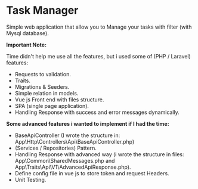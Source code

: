 
# Task Manager

Simple web application that allow you to Manage your tasks with filter (with Mysql database).

**Important Note:**

Time didn't help me use all the features,
but i used some of (PHP / Laravel) features:
- Requests to validation.
- Traits.
- Migrations & Seeders.
- Simple relation in models.
- Vue js Front end with files structure.
- SPA (single page application).
- Handling Response with success and error messages dynamically.


**Some advanced features i wanted to implement if I had the time:**
- BaseApiController (I wrote the structure in: App\Http\Controllers\Api\BaseApiController.php)
- (Services / Repositories) Pattern.
- Handling Response with advanced way (i wrote the structure in files: App\Common\SharedMessages.php and App\Traits\Api\V1\AdvancedApiResponse.php).
- Define config file in vue js to store token and request Headers.
- Unit Testing.
